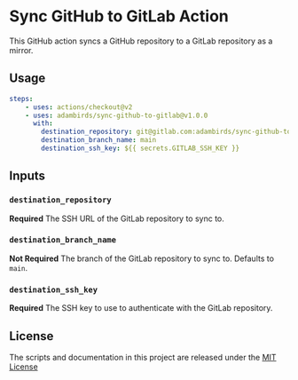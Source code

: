 # Sync GitHub to GitLab Action

This GitHub action syncs a GitHub repository to a GitLab repository as a mirror.

## Usage

```yaml
steps:
    - uses: actions/checkout@v2
    - uses: adambirds/sync-github-to-gitlab@v1.0.0
      with:
        destination_repository: git@gitlab.com:adambirds/sync-github-to-gitlab.git
        destination_branch_name: main
        destination_ssh_key: ${{ secrets.GITLAB_SSH_KEY }}
```

## Inputs

### `destination_repository`

**Required** The SSH URL of the GitLab repository to sync to.

### `destination_branch_name`

**Not Required** The branch of the GitLab repository to sync to. Defaults to `main`.

### `destination_ssh_key`

**Required** The SSH key to use to authenticate with the GitLab repository.

## License

The scripts and documentation in this project are released under the [MIT License](LICENSE)
